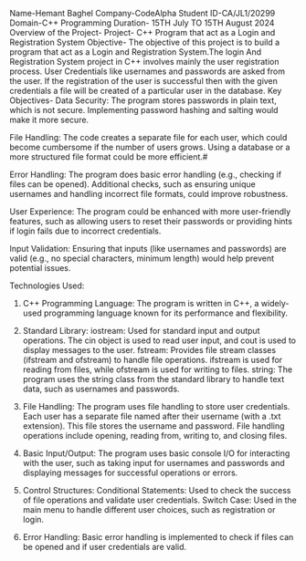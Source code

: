 Name-Hemant Baghel
Company-CodeAlpha
Student ID-CA/JL1/20299
Domain-C++ Programming
Duration- 15TH July TO 15TH August 2024
Overview of the Project-
Project- C++ Program that act as a Login and Registration System
Objective- The objective of this project is to build a program that act as a Login and Registration System.The login And Registration System project in C++ involves mainly the user registration process. User Credentials like usernames and passwords are asked from the user. If the registration of the user is successful then with the given credentials a file will be created of a particular user in the database.
Key Objectives-
Data Security:
The program stores passwords in plain text, which is not secure. Implementing password hashing and salting would make it more secure.

File Handling:
The code creates a separate file for each user, which could become cumbersome if the number of users grows. Using a database or a more structured file format could be more efficient.#

Error Handling:
The program does basic error handling (e.g., checking if files can be opened). Additional checks, such as ensuring unique usernames and handling incorrect file formats, could improve robustness.

User Experience:
The program could be enhanced with more user-friendly features, such as allowing users to reset their passwords or providing hints if login fails due to incorrect credentials.

Input Validation:
Ensuring that inputs (like usernames and passwords) are valid (e.g., no special characters, minimum length) would help prevent potential issues.

Technologies Used:
1. C++ Programming Language:
The program is written in C++, a widely-used programming language known for its performance and flexibility.

2. Standard Library:
iostream: Used for standard input and output operations. The cin object is used to read user input, and cout is used to display messages to the user. fstream: Provides file stream classes (ifstream and ofstream) to handle file operations. ifstream is used for reading from files, while ofstream is used for writing to files. string: The program uses the string class from the standard library to handle text data, such as usernames and passwords.

3. File Handling:
The program uses file handling to store user credentials. Each user has a separate file named after their username (with a .txt extension). This file stores the username and password. File handling operations include opening, reading from, writing to, and closing files.

4. Basic Input/Output:
The program uses basic console I/O for interacting with the user, such as taking input for usernames and passwords and displaying messages for successful operations or errors.

5. Control Structures:
Conditional Statements: Used to check the success of file operations and validate user credentials. Switch Case: Used in the main menu to handle different user choices, such as registration or login.

6. Error Handling:
Basic error handling is implemented to check if files can be opened and if user credentials are valid.









